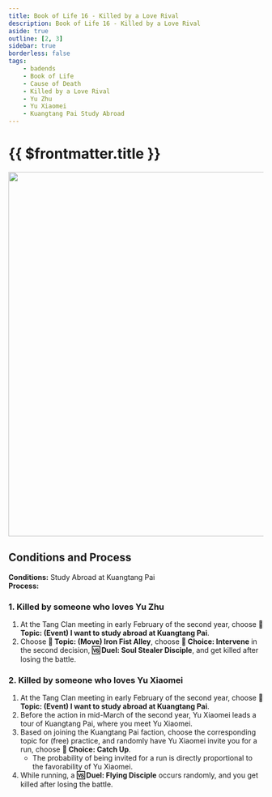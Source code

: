 ```yaml
---
title: Book of Life 16 - Killed by a Love Rival
description: Book of Life 16 - Killed by a Love Rival
aside: true
outline: [2, 3]
sidebar: true
borderless: false
tags:
    - badends
    - Book of Life
    - Cause of Death
    - Killed by a Love Rival
    - Yu Zhu
    - Yu Xiaomei
    - Kuangtang Pai Study Abroad
---
```


# {{ $frontmatter.title }}

<img width="720" src="/images/badends/badend16.webp">

## Conditions and Process

<b>Conditions:</b> Study Abroad at Kuangtang Pai<br>
<b>Process:</b><br>

### 1. Killed by someone who loves Yu Zhu

1. At the Tang Clan meeting in early February of the second year, choose **📜 Topic: (Event) I want to study abroad at Kuangtang Pai**.
2. Choose **📜 Topic: (Move) Iron Fist Alley**, choose **📖 Choice: Intervene** in the second decision, **🆚 Duel: Soul Stealer Disciple**, and get killed after losing the battle.

### 2. Killed by someone who loves Yu Xiaomei

1. At the Tang Clan meeting in early February of the second year, choose **📜 Topic: (Event) I want to study abroad at Kuangtang Pai**.
2. Before the action in mid-March of the second year, <Girl3Icon>Yu Xiaomei</Girl3Icon> leads a tour of Kuangtang Pai, where you meet <Girl3Icon>Yu Xiaomei</Girl3Icon>.
3. Based on joining the Kuangtang Pai faction, choose the corresponding topic for (free) practice, and randomly have <Girl3Icon>Yu Xiaomei</Girl3Icon> invite you for a run, choose **📖 Choice: Catch Up**.
    - The probability of being invited for a run is directly proportional to the favorability of <Girl3Icon>Yu Xiaomei</Girl3Icon>.
4. While running, a **🆚 Duel: Flying Disciple** occurs randomly, and you get killed after losing the battle.
